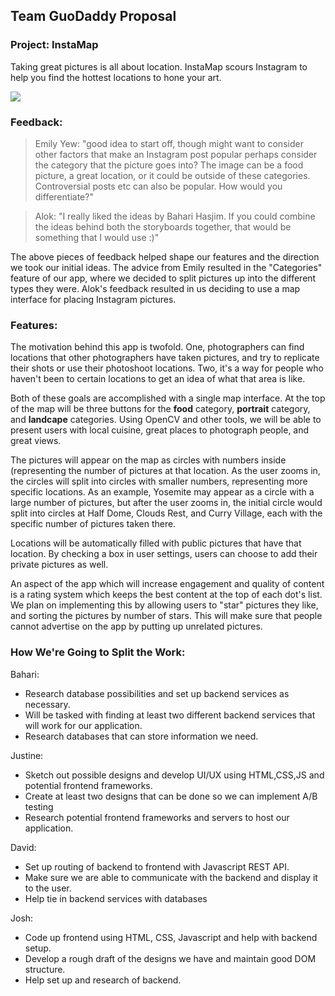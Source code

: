 ## Team GuoDaddy Proposal


### Project: InstaMap

Taking great pictures is all about location. InstaMap scours Instagram to help you find the hottest locations to hone your art. 

![](http://i.imgur.com/0otoCaw.jpg)


### Feedback:

> Emily Yew: "good idea to start off, though might want to consider other factors that make an Instagram post popular
perhaps consider the category that the picture goes into? The image can be a food picture, a great location, or it could be outside of these categories. Controversial posts etc can also be popular. How would you differentiate?"


> Alok: "I really liked the ideas by Bahari Hasjim. If you could combine the ideas behind both the storyboards together, that would be something that I would use :)"

The above pieces of feedback helped shape our features and the direction we took our initial ideas. The advice from Emily resulted in the "Categories" feature of our app, where we decided to split pictures up into the different types they were. Alok's feedback resulted in us deciding to use a map interface for placing Instagram pictures.  

### Features: 


The motivation behind this app is twofold. One, photographers can find locations that other photographers have taken pictures, and try to replicate their shots or use their photoshoot locations. Two, it's a way for people who haven't been to certain locations to get an idea of what that area is like.

Both of these goals are accomplished with a single map interface. At the top of the map will be three buttons for the **food** category, **portrait** category, and **landcape** categories. Using OpenCV and other tools, we will be able to present users with local cuisine, great places to photograph people, and great views. 

The pictures will appear on the map as circles with numbers inside (representing the number of pictures at that location. As the user zooms in, the circles will split into circles with smaller numbers, representing more specific locations. As an example, Yosemite may appear as a circle with a large number of pictures, but after the user zooms in, the initial circle would split into circles at Half Dome, Clouds Rest, and Curry Village, each with the specific number of pictures taken there. 

Locations will be automatically filled with public pictures that have that location. By checking a box in user settings, users can choose to add their private pictures as well. 

An aspect of the app which will increase engagement and quality of content is a rating system which keeps the best content at the top of each dot's list. We plan on implementing this by allowing users to "star" pictures they like, and sorting the pictures by number of stars. This will make sure that people cannot advertise on the app by putting up unrelated pictures. 


### How We're Going to Split the Work: 


Bahari: 
  - Research database possibilities and set up backend services as necessary.
  - Will be tasked with finding at least two different backend services that will work for our application.
  - Research databases that can store information we need.
  
Justine: 
  - Sketch out possible designs and develop UI/UX using HTML,CSS,JS and potential frontend frameworks.
  - Create at least two designs that can be done so we can implement A/B testing
  - Research potential frontend frameworks and servers to host our application.
  
David: 
  - Set up routing of backend to frontend with Javascript REST API.
  - Make sure we are able to communicate with the backend and display it to the user.
  - Help tie in backend services with databases
  
Josh: 
  - Code up frontend using HTML, CSS, Javascript and help with backend setup.
  - Develop a rough draft of the designs we have and maintain good DOM structure.
  - Help set up and research of backend.
